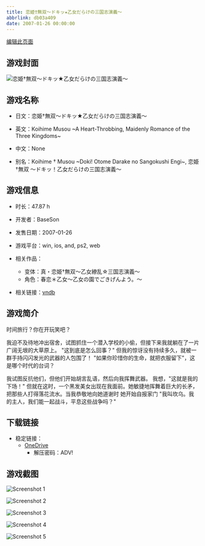 ```yaml
---
title: 恋姫†無双～ドキッ★乙女だらけの三国志演義～
abbrlink: db03a409
date: 2007-01-26 00:00:00
---
```

[编辑此页面](https://github.com/ACG-3/ADV3-source/blob/main/source/_posts/games/%E6%81%8B%E5%A7%AB%E2%80%A0%E7%84%A1%E5%8F%8C%EF%BD%9E%E3%83%89%E3%82%AD%E3%83%83%E2%98%85%E4%B9%99%E5%A5%B3%E3%81%A0%E3%82%89%E3%81%91%E3%81%AE%E4%B8%89%E5%9B%BD%E5%BF%97%E6%BC%94%E7%BE%A9%EF%BD%9E.md)

## 游戏封面

![恋姫†無双～ドキッ★乙女だらけの三国志演義～](https://pan.timero.xyz/onedrive/img_lib_001/%E6%81%8B%E5%A7%AB%E2%80%A0%E7%84%A1%E5%8F%8C%EF%BD%9E%E3%83%89%E3%82%AD%E3%83%83%E2%98%85%E4%B9%99%E5%A5%B3%E3%81%A0%E3%82%89%E3%81%91%E3%81%AE%E4%B8%89%E5%9B%BD%E5%BF%97%E6%BC%94%E7%BE%A9%EF%BD%9E_cover.avif)


## 游戏名称

- 日文：恋姫†無双～ドキッ★乙女だらけの三国志演義～
- 英文：Koihime Musou ~A Heart-Throbbing, Maidenly Romance of the Three Kingdoms~
- 中文：None

- 别名：Koihime † Musou ~Doki! Otome Darake no Sangokushi Engi~, 恋姫†無双 ～ドキッ！乙女だらけの三国志演義～


## 游戏信息

- 时长：47.87 h
- 开发者：BaseSon
- 发售日期：2007-01-26
- 游戏平台：win, ios, and, ps2, web
- 相关作品：
   - 变体：真・恋姫†無双～乙女繚乱☆三国志演義～
   - 角色：春恋＊乙女～乙女の園でごきげんよう。～

- 相关链接：[vndb](https://vndb.org/v369)


## 游戏简介

时间旅行？你在开玩笑吧？

我迫不及待地冲出宿舍，试图抓住一个潜入学校的小偷，但接下来我就躺在了一片广阔无垠的大草原上。
"这到底是怎么回事？"
但我的惊讶没有持续多久，就被一群手持闪闪发光的武器的人包围了！
"如果你珍惜你的生命，就把衣服留下"，这是哪个时代的台词？

我试图反抗他们，但他们开始胡言乱语，然后向我挥舞武器。
我想，"这就是我的下场！"
但就在这时，一个黑发美女出现在我面前。她敏捷地挥舞着巨大的长矛，把那些人打得落花流水。当我恭敬地向她道谢时 她开始自报家门
"我叫坎乌。我的主人，我们能一起战斗，平息这些战争吗？"




## 下载链接

- 稳定链接：
    - [OneDrive](https://pan.timero.xyz/onedrive/adv_lib_001/%E6%81%8B%E5%A7%AB%E2%80%A0%E7%84%A1%E5%8F%8C%EF%BD%9E%E3%83%89%E3%82%AD%E3%83%83%E2%98%85%E4%B9%99%E5%A5%B3%E3%81%A0%E3%82%89%E3%81%91%E3%81%AE%E4%B8%89%E5%9B%BD%E5%BF%97%E6%BC%94%E7%BE%A9%EF%BD%9E)
        - 解压密码：ADV!



## 游戏截图


![Screenshot 1](https://pan.timero.xyz/onedrive/img_lib_001/%E6%81%8B%E5%A7%AB%E2%80%A0%E7%84%A1%E5%8F%8C%EF%BD%9E%E3%83%89%E3%82%AD%E3%83%83%E2%98%85%E4%B9%99%E5%A5%B3%E3%81%A0%E3%82%89%E3%81%91%E3%81%AE%E4%B8%89%E5%9B%BD%E5%BF%97%E6%BC%94%E7%BE%A9%EF%BD%9E_Screenshot_1.avif)

![Screenshot 2](https://pan.timero.xyz/onedrive/img_lib_001/%E6%81%8B%E5%A7%AB%E2%80%A0%E7%84%A1%E5%8F%8C%EF%BD%9E%E3%83%89%E3%82%AD%E3%83%83%E2%98%85%E4%B9%99%E5%A5%B3%E3%81%A0%E3%82%89%E3%81%91%E3%81%AE%E4%B8%89%E5%9B%BD%E5%BF%97%E6%BC%94%E7%BE%A9%EF%BD%9E_Screenshot_2.avif)

![Screenshot 3](https://pan.timero.xyz/onedrive/img_lib_001/%E6%81%8B%E5%A7%AB%E2%80%A0%E7%84%A1%E5%8F%8C%EF%BD%9E%E3%83%89%E3%82%AD%E3%83%83%E2%98%85%E4%B9%99%E5%A5%B3%E3%81%A0%E3%82%89%E3%81%91%E3%81%AE%E4%B8%89%E5%9B%BD%E5%BF%97%E6%BC%94%E7%BE%A9%EF%BD%9E_Screenshot_3.avif)

![Screenshot 4](https://pan.timero.xyz/onedrive/img_lib_001/%E6%81%8B%E5%A7%AB%E2%80%A0%E7%84%A1%E5%8F%8C%EF%BD%9E%E3%83%89%E3%82%AD%E3%83%83%E2%98%85%E4%B9%99%E5%A5%B3%E3%81%A0%E3%82%89%E3%81%91%E3%81%AE%E4%B8%89%E5%9B%BD%E5%BF%97%E6%BC%94%E7%BE%A9%EF%BD%9E_Screenshot_4.avif)

![Screenshot 5](https://pan.timero.xyz/onedrive/img_lib_001/%E6%81%8B%E5%A7%AB%E2%80%A0%E7%84%A1%E5%8F%8C%EF%BD%9E%E3%83%89%E3%82%AD%E3%83%83%E2%98%85%E4%B9%99%E5%A5%B3%E3%81%A0%E3%82%89%E3%81%91%E3%81%AE%E4%B8%89%E5%9B%BD%E5%BF%97%E6%BC%94%E7%BE%A9%EF%BD%9E_Screenshot_5.avif)

